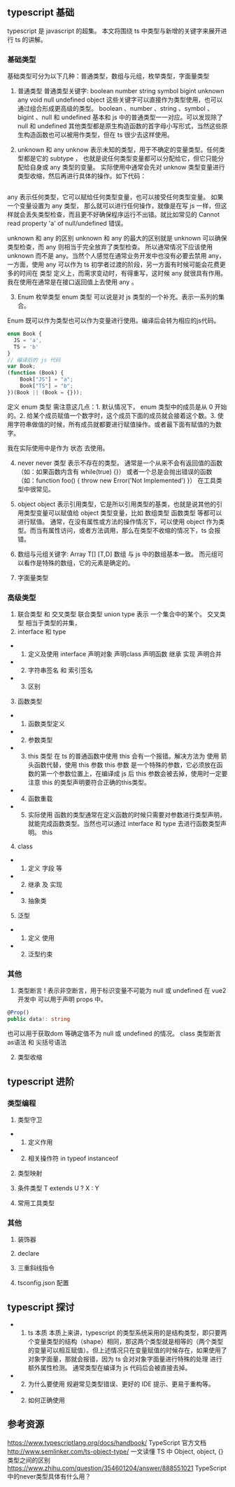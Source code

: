 ## typescript 基础
typescript 是 javascript 的超集。
本文将围绕 ts 中类型与新增的关键字来展开进行 ts 的讲解。

### 基础类型
  基础类型可分为以下几种：普通类型，数组与元组，枚举类型，字面量类型

1. 普通类型
  普通类型关键字: boolean number string symbol bigint unknown any void null undefined object
  这些关键字可以直接作为类型使用，也可以通过组合形成更高级的类型。
  boolean 、number 、string 、symbol 、bigint 、null 和 undefined 基本和 js 中的普通类型一一对应。可以发现除了 null 和 undefined 其他类型都是原生构造函数的首字母小写形式，当然这些原生构造函数也可以被用作类型，但在 ts 很少去这样使用。

2. unknown 和 any 
  unknow 
  表示未知的类型，用于不确定的变量类型。任何类型都是它的 subtype ， 也就是说任何类型变量都可以分配给它，但它只能分配给自身或 any 类型的变量。
  实际使用中通常会先对 unknow 类型变量进行 类型收缩，然后再进行具体的操作。如下代码：
  ```typescript
  ```
  any 表示任何类型，它可以赋给任何类型变量，也可以接受任何类型变量。
  如果一个变量设置为 any 类型， 那么就可以进行任何操作，就像是在写 js 一样，但这样就会丢失类型检查，而且更不好确保程序运行不出错。就比如常见的 Cannot read property 'a' of null/undefined 错误。

  unknown 和 any 的区别
  unknown 和 any 的最大的区别就是 unknown 可以确保类型检查，而 any 则相当于完全放弃了类型检查。
  所以通常情况下应该使用 unknown 而不是 any。当然个人感觉在通常业务开发中也没有必要去禁用 any，一方面，使用 any 可以作为 ts 初学者过渡的阶段，另一方面有时候可能会花费更多的时间在 类型 定义上，而需求变动时，有得重写，这时候 any 就很具有作用。
  我在使用在通常是在接口返回值上去使用 any 。

3. Enum 枚举类型
  enum 类型 可以说是对 js 类型的一个补充。表示一系列的集合。
  
  Enum 既可以作为类型也可以作为变量进行使用。编译后会转为相应的js代码。
  ```typescript
  enum Book {
    JS = 'a',
    TS = 'b'
  }
  // 编译后的 js 代码
  var Book;
  (function (Book) {
      Book["JS"] = "a";
      Book["TS"] = "b";
  })(Book || (Book = {}));
  ```
  定义 enum 类型 需注意这几点：1. 默认情况下， enum 类型中的成员是从 0 开始的。2. 给某个成员赋值一个数字时，这个成员下面的成员就会接着这个数。3. 使用字符串做值的时候，所有成员就都要进行赋值操作。或者最下面有赋值的为数字。

  我在实际使用中是作为 状态 去使用。

4. never
  never 类型 表示不存在的类型。
  通常是一个从来不会有返回值的函数（如：如果函数内含有 while(true) {}）
  或者一个总是会抛出错误的函数（如：function foo() { throw new Error('Not Implemented') }）
  在工具类型中很常见。


5. object
  object 表示引用类型，它是所以引用类型的基类，也就是说其他的引用类型变量可以赋值给 object 类型变量，比如 数组类型 函数类型 等都可以进行赋值。
  通常，在没有属性或方法的操作情况下，可以使用 object 作为类型。而当有属性访问，或者方法调用，那么在类型不收缩的情况下，ts 会报错。

6. 数组与元组关键字: Array<T> T[] [T,D]
  数组 与 js 中的数组基本一致。
  而元组可以看作是特殊的数组，它的元素是确定的。


7. 字面量类型

### 高级类型
1. 联合类型 和 交叉类型
  联合类型 union type 表示 一个集合中的某个。 交叉类型 相当于类型的并集， 
2. interface 和 type
  - 1. 定义及使用
    interface 声明对象 声明class 声明函数 继承 实现 声明合并
  - 2. 字符串签名 和 索引签名
  - 3. 区别

3. 函数类型
  - 1. 函数类型定义
  - 2. 参数类型
  - 3. this 类型
    在 ts 的普通函数中使用 this 会有一个报错。解决方法为 使用 箭头函数代替，使用 this 参数
    this 参数 是一个特殊的参数，它必须放在函数的第一个参数位置上，在编译成 js 后 this 参数会被去掉，使用时一定要注意 this 的类型声明要符合正确的this类型。
  - 4. 函数重载
  - 5. 实际使用
    函数的类型通常在定义函数的时候只需要对参数进行类型声明，就能完成函数类型。当然也可以通过 interface 和 type 去进行函数类型声明。
  this

4. class
  - 1. 定义 字段 等
  - 2. 继承 及 实现
  - 3. 抽象类

5. 泛型
  - 1. 定义 使用
  - 2. 泛型约束

### 其他

1. 类型断言
  ! 表示非空断言，用于标识变量不可能为 null 或 undefined
  在 vue2 开发中 可以用于声明 props 中。
  ```typescript
  @Prop()
  public data!: string
  ```
  也可以用于获取dom 等确定值不为 null 或 undefined 的情况。
    class
    类型断言 as语法 和 尖括号语法 

2. 类型收缩

## typescript 进阶

### 类型编程
1. 类型守卫
  - 1. 定义作用
  - 2. 相关操作符 in typeof instanceof

2. 类型映射

3. 条件类型
  T extends U ? X : Y

4. 常用工具类型

### 其他
1. 装饰器

2. declare

3. 三重斜线指令

4. tsconfig.json 配置

## typescript 探讨
  - 1. ts 本质
    本质上来讲，typescript 的类型系统采用的是结构类型，即只要两个变量类型的结构（shape）相同，那这两个类型就是相等的（两个类型的变量可以相互赋值）。但上述情况只在变量赋值的时候存在，如果使用了对象字面量，那就会报错，因为 ts 会对对象字面量进行特殊的处理 进行额外属性检测。
    通常类型在编译为 js 代码后会被直接去掉。
  - 2. 为什么要使用
    规避常见类型错误、更好的 IDE 提示、更易于重构等。
  - 2. 如何正确使用


## 参考资源
  https://www.typescriptlang.org/docs/handbook/ TypeScript 官方文档
  http://www.semlinker.com/ts-object-type/ 一文读懂 TS 中 Object, object, {} 类型之间的区别
  https://www.zhihu.com/question/354601204/answer/888551021 TypeScript中的never类型具体有什么用？
  